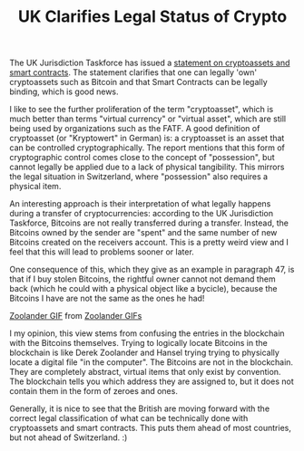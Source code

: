 ﻿---
layout: post
title: UK Clarifies Legal Status of Crypto
description: Luzius comments on the UK's latest legal statement on crypto assets.
---
The UK Jurisdiction Taskforce has issued a [statement on cryptoassets and smart contracts](https://35z8e83m1ih83drye280o9d1-wpengine.netdna-ssl.com/wp-content/uploads/2019/11/6.6056_JO_Cryptocurrencies_Statement_FINAL_WEB_111119-1.pdf). The statement clarifies that one can legally 'own' cryptoassets such as Bitcoin and that Smart Contracts can be legally binding, which is good news.

I like to see the further proliferation of the term "cryptoasset", which is much better than terms "virtual currency" or "virtual asset", which are still being used by organizations such as the FATF. A good definition of cryptoasset (or "Kryptowert" in German) is: a cryptoasset is an asset that can be controlled cryptographically. The report mentions that this form of cryptographic control comes close to the concept of "possession", but cannot legally be applied due to a lack of physical tangibility. This mirrors the legal situation in Switzerland, where "possession" also requires a physical item.

An interesting approach is their interpretation of what legally happens during a transfer of cryptocurrencies: according to the UK Jurisdiction Taskforce, Bitcoins are not really transferred during a transfer. Instead, the Bitcoins owned by the sender are "spent" and the same number of new Bitcoins created on the receivers account. This is a pretty weird view and I feel that this will lead to problems sooner or later.

One consequence of this, which they give as an example in paragraph 47, is that if I buy stolen Bitcoins, the rightful owner cannot not demand them back (which he could with a physical object like a bycicle), because the Bitcoins I have are not the same as the ones he had!

<div class="tenor-gif-embed" data-postid="4622061" data-share-method="host" data-width="100%" data-aspect-ratio="1.7785714285714287"><a href="https://tenor.com/view/zoolander-gif-4622061">Zoolander GIF</a> from <a href="https://tenor.com/search/zoolander-gifs">Zoolander GIFs</a></div><script type="text/javascript" async src="https://tenor.com/embed.js"></script>

I my opinion, this view stems from confusing the entries in the blockchain with the Bitcoins themselves. Trying to logically locate Bitcoins in the blockchain is like Derek Zoolander and Hansel trying trying to physically locate a digital file "in the computer". The Bitcoins are not in the blockchain. They are completely abstract, virtual items that only exist by convention. The blockchain tells you which address they are assigned to, but it does not contain them in the form of zeroes and ones.

Generally, it is nice to see that the British are moving forward with the correct legal classification of what can be technically done with cryptoassets and smart contracts. This puts them ahead of most countries, but not ahead of Switzerland. :)